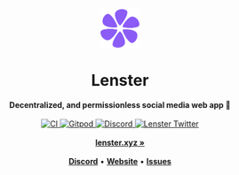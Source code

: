 <div align="center">
    <img src="public/logo.svg" height="70" alt="Lenster Logo">
    <h1>Lenster</h1>
    <strong>Decentralized, and permissionless social media web app 🌿</strong>
</div>
<br>
<div align="center">
    <a href="https://gitlab.com/lenster/lenster/-/commits/main">
        <img src="https://gitlab.com/lenster/lenster/badges/main/pipeline.svg" alt="CI">
    </a>
    <a href="https://gitpod.io/#https://gitlab.com/lenster/lenster/-/tree/main/">
        <img src="https://img.shields.io/badge/setup-automated-blue?logo=gitpod" alt="Gitpod">
    </a>
    <a href="https://discord.gg/B8eKhSSUwX">
        <img src="https://img.shields.io/discord/953679040722665512.svg?label=&logo=discord&logoColor=ffffff&color=7389D8&labelColor=6A7EC2" alt="Discord">
    </a>
    <a href="https://twitter.com/lensterxyz">
        <img src="https://img.shields.io/twitter/follow/lensterxyz?label=lensterxyz&style=flat&logo=twitter&color=1DA1F2" alt="Lenster Twitter">
    </a>
</div>
<div align="center">
    <br>
    <a href="https://lenster.xyz"><b>lenster.xyz »</b></a>
    <br><br>
    <a href="https://discord.gg/B8eKhSSUwX"><b>Discord</b></a>
    •
    <a href="https://lenster.xyz"><b>Website</b></a>
    •
    <a href="https://gitlab.com/lenster/lenster/-/issues/new"><b>Issues</b></a>
</div>
